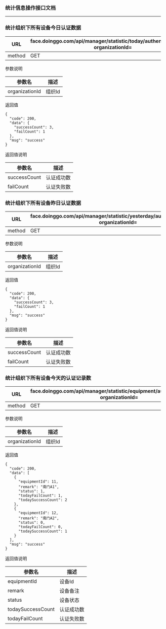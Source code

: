 ### 统计信息操作接口文档 ###
----

### 统计组织下所有设备今日认证数据

|URL|face.doinggo.com/api/manager/statistic/today/authentication/num?organizationId=|
|---|---|
|method|GET|

参数说明

|参数名|描述|
|---|---|
|organizationId|组织Id|

返回值

```
{
  "code": 200,
  "data": {
    "successCount": 3,
    "failCount": 1
  },
  "msg": "success"
}
```

返回值说明

|参数名|描述|
|---|---|
|successCount|认证成功数|
|failCount|认证失败数|


### 统计组织下所有设备昨日认证数据

|URL|face.doinggo.com/api/manager/statistic/yesterday/authentication/num?organizationId=|
|---|---|
|method|GET|

参数说明

|参数名|描述|
|---|---|
|organizationId|组织Id|

返回值

```
{
  "code": 200,
  "data": {
    "successCount": 3,
    "failCount": 1
  },
  "msg": "success"
}
```

返回值说明

|参数名|描述|
|---|---|
|successCount|认证成功数|
|failCount|认证失败数|

### 统计组织下所有设备今天的认证记录数

|URL|face.doinggo.com/api/manager/statistic/equipment/authentication/num?organizationId=|
|---|---|
|method|GET|

参数说明

|参数名|描述|
|---|---|
|organizationId|组织Id|

返回值

```
{
  "code": 200,
  "data": [
    {
      "equipmentId": 11,
      "remark": "南门A1",
      "status": 1,
      "todayFailCount": 1,
      "todaySuccessCount": 2
    },
    {
      "equipmentId": 12,
      "remark": "南门A2",
      "status": 0,
      "todayFailCount": 0,
      "todaySuccessCount": 1
    }
  ],
  "msg": "success"
}
```

返回值说明

|参数名|描述|
|---|---|
|equipmentId|设备Id|
|remark|设备备注|
|status|设备状态|
|todaySuccessCount|认证成功数|
|todayFailCount|认证失败数|